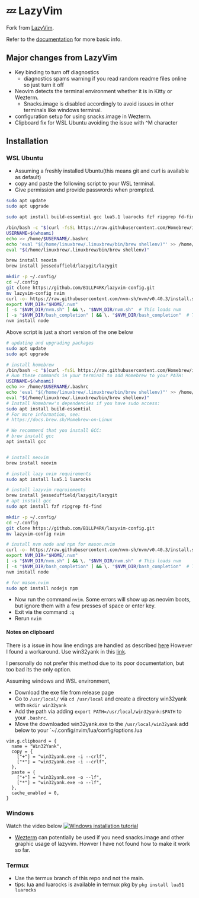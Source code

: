 # 💤 LazyVim

Fork from [LazyVim](https://github.com/LazyVim/LazyVim).

Refer to the [documentation](https://lazyvim.github.io/installation) for more basic info.

## Major changes from LazyVim

- Key binding to turn off diagnostics
  - diagnostics spams warning if you read random readme files online so just turn it off
- Neovim detects the terminal environment whether it is in Kitty or Wezterm.
  - Snacks.image is disabled accordingly to avoid issues in other terminals like windows terminal.
- configuration setup for using snacks.image in Wezterm.
- Clipboard fix for WSL Ubuntu avoiding the issue with ^M character

## Installation

### WSL Ubuntu

- Assuming a freshly installed Ubuntu(this means git and curl is available as default)
- copy and paste the following script to your WSL terminal.
- Give permission and provide passwords when prompted.

```bash
sudo apt update
sudo apt upgrade

sudo apt install build-essential gcc lua5.1 luarocks fzf ripgrep fd-find npm nodejs

/bin/bash -c "$(curl -fsSL https://raw.githubusercontent.com/Homebrew/install/HEAD/install.sh)"
USERNAME=$(whoami)
echo >> /home/$USERNAME/.bashrc
echo 'eval "$(/home/linuxbrew/.linuxbrew/bin/brew shellenv)"' >> /home/$USERNAME/.bashrc
eval "$(/home/linuxbrew/.linuxbrew/bin/brew shellenv)"

brew install neovim
brew install jesseduffield/lazygit/lazygit

mkdir -p ~/.config/
cd ~/.config
git clone https://github.com/B1LLP4RK/lazyvim-config.git
mv lazyvim-config nvim
curl -o- https://raw.githubusercontent.com/nvm-sh/nvm/v0.40.3/install.sh | bash
export NVM_DIR="$HOME/.nvm"
[ -s "$NVM_DIR/nvm.sh" ] && \. "$NVM_DIR/nvm.sh"  # This loads nvm
[ -s "$NVM_DIR/bash_completion" ] && \. "$NVM_DIR/bash_completion"  # This loads nvm bash_completion
nvm install node
```

Above script is just a short version of the one below

```bash
# updating and upgrading packages
sudo apt update
sudo apt upgrade

# install homebrew
/bin/bash -c "$(curl -fsSL https://raw.githubusercontent.com/Homebrew/install/HEAD/install.sh)"
# Run these commands in your terminal to add Homebrew to your PATH:
USERNAME=$(whoami)
echo >> /home/$USERNAME/.bashrc
echo 'eval "$(/home/linuxbrew/.linuxbrew/bin/brew shellenv)"' >> /home/$USERNAME/.bashrc
eval "$(/home/linuxbrew/.linuxbrew/bin/brew shellenv)"
# Install Homebrew's dependencies if you have sudo access:
sudo apt install build-essential
# For more information, see:
# https://docs.brew.sh/Homebrew-on-Linux

# We recommend that you install GCC:
# brew install gcc
apt install gcc


# install neovim
brew install neovim

# install lazy nvim requirements
sudo apt install lua5.1 luarocks

# install lazyvim reqruiements
brew install jesseduffield/lazygit/lazygit
# apt install gcc
sudo apt install fzf ripgrep fd-find

mkdir -p ~/.config/
cd ~/.config
git clone https://github.com/B1LLP4RK/lazyvim-config.git
mv lazyvim-config nvim

# install nvm node and npm for mason.nvim
curl -o- https://raw.githubusercontent.com/nvm-sh/nvm/v0.40.3/install.sh | bash
export NVM_DIR="$HOME/.nvm"
[ -s "$NVM_DIR/nvm.sh" ] && \. "$NVM_DIR/nvm.sh"  # This loads nvm
[ -s "$NVM_DIR/bash_completion" ] && \. "$NVM_DIR/bash_completion"  # This loads nvm bash_completion
nvm install node

# for mason.nvim
sudo apt install nodejs npm
```

- Now run the command `nvim`. Some errors will show up as neovim boots, but ignore them with a few presses of space or enter key.
- Exit via the command `:q`
- Rerun `nvim`

#### Notes on clipboard

There is a issue in how line endings are handled as described [here](https://github.com/LazyVim/LazyVim/discussions/5954#discussioncomment-13178737)
However I found a workaround.
Use win32yank in this [link](<https://github.com/equalsraf/win32yank>).

I personally do not prefer this method due to its poor documentation, but too bad its the only option.

Assuming windows and WSL environment,

- Download the exe file from release page
- Go to `/usr/local/` via `cd /usr/local` and create a directory win32yank with `mkdir win32yank`
- Add the path via adding `export PATH=/usr/local/win32yank:$PATH` to your `.bashrc`.
- Move the downloaded win32yank.exe to the `/usr/local/win32yank`
add below to your `~/.config/nvim/lua/config/options.lua

```
vim.g.clipboard = {
  name = "Win32Yank",
  copy = {
    ["+"] = "win32yank.exe -i --crlf",
    ["*"] = "win32yank.exe -i --crlf",
  },
  paste = {
    ["+"] = "win32yank.exe -o --lf",
    ["*"] = "win32yank.exe -o --lf",
  },
  cache_enabled = 0,
}
```

### Windows

Watch the video below
[![Windows installation tutorial](https://img.youtube.com/vi/EpcyqQPOnow/0.jpg)](https://youtu.be/EpcyqQPOnow)

- [Wezterm](https://wezterm.org/index.html) can potentially be used if you need snacks.image and other graphic usage of lazyvim. Howver I have not found how to make it work so far.

### Termux

- Use the termux branch of this repo and not the main.
- tips: lua and luarocks is available in termux pkg by `pkg install lua51 luarocks`
